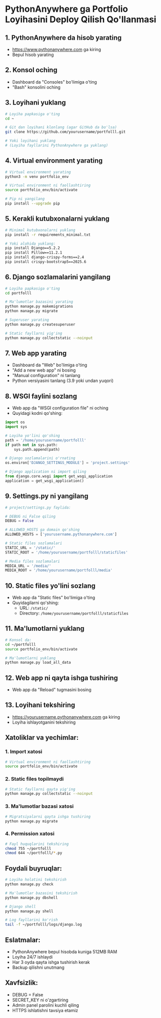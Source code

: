 # PythonAnywhere ga Portfolio Loyihasini Deploy Qilish Qo'llanmasi

## 1. PythonAnywhere da hisob yarating
- https://www.pythonanywhere.com ga kiring
- Bepul hisob yarating

## 2. Konsol oching
- Dashboard da "Consoles" bo'limiga o'ting
- "Bash" konsolini oching

## 3. Loyihani yuklang
```bash
# Loyiha papkasiga o'ting
cd ~

# Git dan loyihani klonlang (agar GitHub da bo'lsa)
git clone https://github.com/yourusername/portfolll.git

# Yoki loyihani yuklang
# (Loyiha fayllarini PythonAnywhere ga yuklang)
```

## 4. Virtual environment yarating
```bash
# Virtual environment yarating
python3 -m venv portfolio_env

# Virtual environment ni faollashtiring
source portfolio_env/bin/activate

# Pip ni yangilang
pip install --upgrade pip
```

## 5. Kerakli kutubxonalarni yuklang
```bash
# Minimal kutubxonalarni yuklang
pip install -r requirements_minimal.txt

# Yoki alohida yuklang:
pip install Django==5.2.2
pip install Pillow==11.2.1
pip install django-crispy-forms==2.4
pip install crispy-bootstrap5==2025.6
```

## 6. Django sozlamalarini yangilang
```bash
# Loyiha papkasiga o'ting
cd portfolll

# Ma'lumotlar bazasini yarating
python manage.py makemigrations
python manage.py migrate

# Superuser yarating
python manage.py createsuperuser

# Static fayllarni yig'ing
python manage.py collectstatic --noinput
```

## 7. Web app yarating
- Dashboard da "Web" bo'limiga o'ting
- "Add a new web app" ni bosing
- "Manual configuration" ni tanlang
- Python versiyasini tanlang (3.9 yoki undan yuqori)

## 8. WSGI faylini sozlang
- Web app da "WSGI configuration file" ni oching
- Quyidagi kodni qo'shing:

```python
import os
import sys

# Loyiha yo'lini qo'shing
path = '/home/yourusername/portfolll'
if path not in sys.path:
    sys.path.append(path)

# Django sozlamalarini o'rnating
os.environ['DJANGO_SETTINGS_MODULE'] = 'project.settings'

# Django application ni import qiling
from django.core.wsgi import get_wsgi_application
application = get_wsgi_application()
```

## 9. Settings.py ni yangilang
```python
# project/settings.py faylida:

# DEBUG ni False qiling
DEBUG = False

# ALLOWED_HOSTS ga domain qo'shing
ALLOWED_HOSTS = ['yourusername.pythonanywhere.com']

# Static files sozlamalari
STATIC_URL = '/static/'
STATIC_ROOT = '/home/yourusername/portfolll/staticfiles'

# Media files sozlamalari
MEDIA_URL = '/media/'
MEDIA_ROOT = '/home/yourusername/portfolll/media'
```

## 10. Static files yo'lini sozlang
- Web app da "Static files" bo'limiga o'ting
- Quyidagilarni qo'shing:
  - URL: `/static/`
  - Directory: `/home/yourusername/portfolll/staticfiles`

## 11. Ma'lumotlarni yuklang
```bash
# Konsol da:
cd ~/portfolll
source portfolio_env/bin/activate

# Ma'lumotlarni yuklang
python manage.py load_all_data
```

## 12. Web app ni qayta ishga tushiring
- Web app da "Reload" tugmasini bosing

## 13. Loyihani tekshiring
- https://yourusername.pythonanywhere.com ga kiring
- Loyiha ishlayotganini tekshiring

## Xatoliklar va yechimlar:

### 1. Import xatosi
```bash
# Virtual environment ni faollashtiring
source portfolio_env/bin/activate
```

### 2. Static files topilmaydi
```bash
# Static fayllarni qayta yig'ing
python manage.py collectstatic --noinput
```

### 3. Ma'lumotlar bazasi xatosi
```bash
# Migratsiyalarni qayta ishga tushiring
python manage.py migrate
```

### 4. Permission xatosi
```bash
# Fayl huquqlarini tekshiring
chmod 755 ~/portfolll
chmod 644 ~/portfolll/*.py
```

## Foydali buyruqlar:
```bash
# Loyiha holatini tekshirish
python manage.py check

# Ma'lumotlar bazasini tekshirish
python manage.py dbshell

# Django shell
python manage.py shell

# Log fayllarini ko'rish
tail -f ~/portfolll/logs/django.log
```

## Eslatmalar:
- PythonAnywhere bepul hisobda kuniga 512MB RAM
- Loyiha 24/7 ishlaydi
- Har 3 oyda qayta ishga tushirish kerak
- Backup qilishni unutmang

## Xavfsizlik:
- DEBUG = False
- SECRET_KEY ni o'zgartiring
- Admin panel parolini kuchli qiling
- HTTPS ishlatishni tavsiya etamiz 
